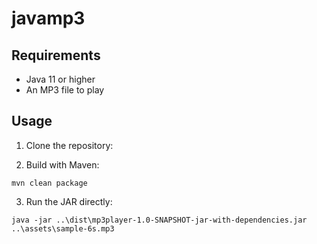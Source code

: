 # javamp3

## Requirements

- Java 11 or higher
- An MP3 file to play

## Usage
1. Clone the repository:

2. Build with Maven:
```
mvn clean package
```

3. Run the JAR directly:
```
java -jar ..\dist\mp3player-1.0-SNAPSHOT-jar-with-dependencies.jar ..\assets\sample-6s.mp3
```
